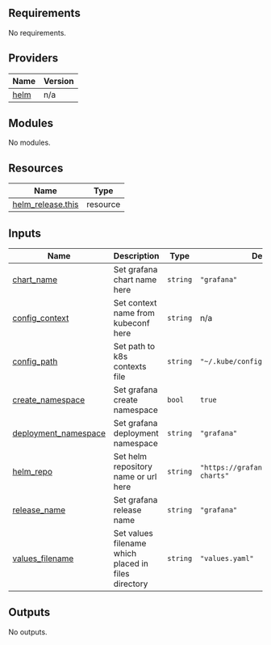 <!-- BEGIN_TF_DOCS -->
## Requirements

No requirements.

## Providers

| Name | Version |
|------|---------|
| <a name="provider_helm"></a> [helm](#provider\_helm) | n/a |

## Modules

No modules.

## Resources

| Name | Type |
|------|------|
| [helm_release.this](https://registry.terraform.io/providers/hashicorp/helm/latest/docs/resources/release) | resource |

## Inputs

| Name | Description | Type | Default | Required |
|------|-------------|------|---------|:--------:|
| <a name="input_chart_name"></a> [chart\_name](#input\_chart\_name) | Set grafana chart name here | `string` | `"grafana"` | no |
| <a name="input_config_context"></a> [config\_context](#input\_config\_context) | Set context name from kubeconf here | `string` | n/a | yes |
| <a name="input_config_path"></a> [config\_path](#input\_config\_path) | Set path to k8s contexts file | `string` | `"~/.kube/config"` | no |
| <a name="input_create_namespace"></a> [create\_namespace](#input\_create\_namespace) | Set grafana create namespace | `bool` | `true` | no |
| <a name="input_deployment_namespace"></a> [deployment\_namespace](#input\_deployment\_namespace) | Set grafana deployment namespace | `string` | `"grafana"` | no |
| <a name="input_helm_repo"></a> [helm\_repo](#input\_helm\_repo) | Set helm repository name or url here | `string` | `"https://grafana.github.io/helm-charts"` | no |
| <a name="input_release_name"></a> [release\_name](#input\_release\_name) | Set grafana release name | `string` | `"grafana"` | no |
| <a name="input_values_filename"></a> [values\_filename](#input\_values\_filename) | Set values filename which placed in files directory | `string` | `"values.yaml"` | no |

## Outputs

No outputs.
<!-- END_TF_DOCS -->